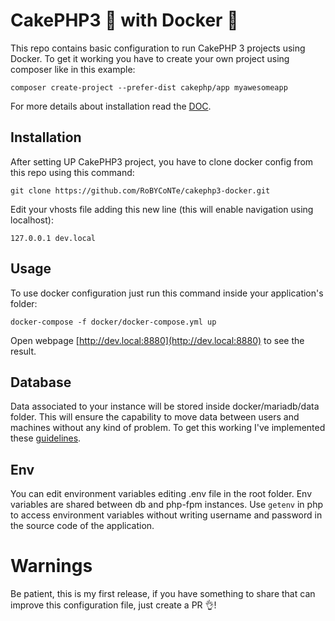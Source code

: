 # CakePHP3 🍰 with Docker 🐳
This repo contains basic configuration to run CakePHP 3 projects using Docker.
To get it working you have to create your own project using composer like in this example:

```
composer create-project --prefer-dist cakephp/app myawesomeapp
```

For more details about installation read the [DOC](https://book.cakephp.org/3.0/en/installation.html).

## Installation
After setting UP CakePHP3 project, you have to clone docker config from this repo using this command:

```
git clone https://github.com/RoBYCoNTe/cakephp3-docker.git
```

Edit your vhosts file adding this new line (this will enable navigation using localhost):
```
127.0.0.1 dev.local
```

## Usage
To use docker configuration just run this command inside your application's folder:

```
docker-compose -f docker/docker-compose.yml up
```

Open webpage [http://dev.local:8880](http://dev.local:8880) to see the result. 

## Database
Data associated to your instance will be stored inside docker/mariadb/data folder.
This will ensure the capability to move data between users and machines without any kind of problem.
To get this working I've implemented these [guidelines](https://docs.docker.com/samples/library/mariadb/).

## Env
You can edit environment variables editing .env file in the root folder.
Env variables are shared between db and php-fpm instances.
Use `getenv` in php to access environment variables without writing username 
and password in the source code of the application.

# Warnings
Be patient, this is my first release, if you have something to share that can improve
this configuration file, just create a PR 👌!